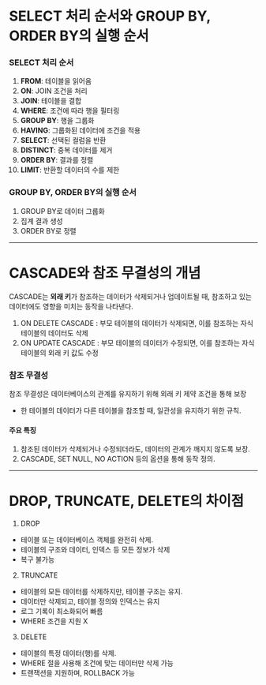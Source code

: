 # SELECT 처리 순서와 GROUP BY, ORDER BY의 실행 순서
### SELECT 처리 순서
1. **FROM**: 테이블을 읽어옴
2. **ON**: JOIN 조건을 처리
3. **JOIN**: 테이블을 결합
4. **WHERE**: 조건에 따라 행을 필터링
5. **GROUP BY**: 행을 그룹화
6. **HAVING**: 그룹화된 데이터에 조건을 적용
7. **SELECT**: 선택된 컬럼을 반환
8. **DISTINCT**: 중복 데이터를 제거
9. **ORDER BY**: 결과를 정렬
10. **LIMIT**: 반환할 데이터의 수를 제한

### GROUP BY, ORDER BY의 실행 순서
1.	GROUP BY로 데이터 그룹화
2.	집계 결과 생성
3.	ORDER BY로 정렬
---
# CASCADE와 참조 무결성의 개념
CASCADE는 **외래 키**가 참조하는 데이터가 삭제되거나 업데이트될 때, 참조하고 있는 데이터에도 영향을 미치는 동작을 나타낸다.
1.	ON DELETE CASCADE : 부모 테이블의 데이터가 삭제되면, 이를 참조하는 자식 테이블의 데이터도 삭제
2.	ON UPDATE CASCADE : 부모 테이블의 데이터가 수정되면, 이를 참조하는 자식 테이블의 외래 키 값도 수정

### **참조 무결성**
참조 무결성은 데이터베이스의 관계를 유지하기 위해 외래 키 제약 조건을 통해 보장
- 한 테이블의 데이터가 다른 테이블을 참조할 때, 일관성을 유지하기 위한 규칙.
#### 주요 특징
1.	참조된 데이터가 삭제되거나 수정되더라도, 데이터의 관계가 깨지지 않도록 보장.
2.	CASCADE, SET NULL, NO ACTION 등의 옵션을 통해 동작 정의.
---
# DROP, TRUNCATE, DELETE의 차이점
1. DROP
- 테이블 또는 데이터베이스 객체를 완전히 삭제.
- 테이블의 구조와 데이터, 인덱스 등 모든 정보가 삭제
- 복구 불가능
2. TRUNCATE
- 테이블의 모든 데이터를 삭제하지만, 테이블 구조는 유지.
- 데이터만 삭제되고, 테이블 정의와 인덱스는 유지
- 로그 기록이 최소화되어 빠름
- WHERE 조건을 지원 X
3. DELETE
- 테이블의 특정 데이터(행)를 삭제.
- WHERE 절을 사용해 조건에 맞는 데이터만 삭제 가능
- 트랜잭션을 지원하며, ROLLBACK 가능
